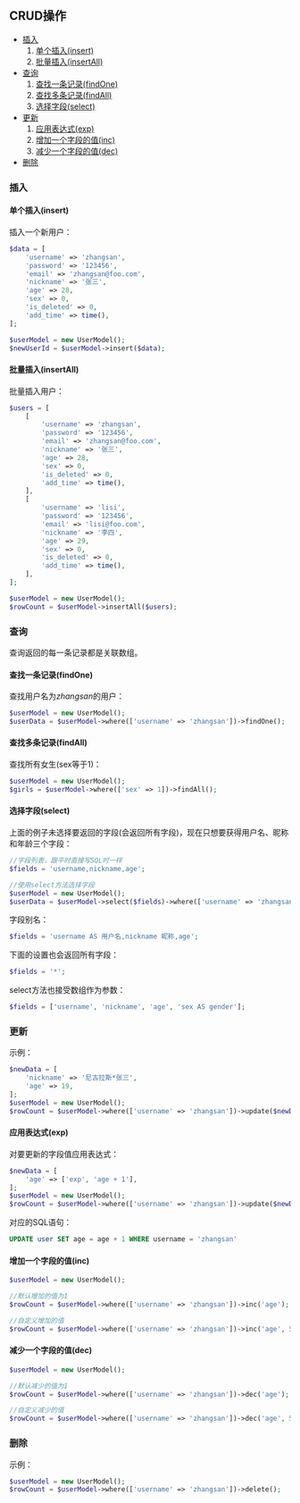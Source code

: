 ## CRUD操作

* [插入](#插入)
    1. [单个插入(insert)](#单个插入insert)
    2. [批量插入(insertAll)](#批量插入insertall)
* [查询](#查询)
    1. [查找一条记录(findOne)](#查找一条记录findone)
    2. [查找多条记录(findAll)](#查找多条记录findall)
    3. [选择字段(select)](#选择字段select)
* [更新](#更新)
    1. [应用表达式(exp)](#应用表达式exp)
    2. [增加一个字段的值(inc)](#增加一个字段的值inc)
    3. [减少一个字段的值(dec)](#减少一个字段的值dec)
* [删除](#删除)

### 插入

#### 单个插入(insert)

插入一个新用户：
```php
$data = [
    'username' => 'zhangsan',
    'password' => '123456',
    'email' => 'zhangsan@foo.com',
    'nickname' => '张三',
    'age' => 28,
    'sex' => 0,
    'is_deleted' => 0,
    'add_time' => time(),
];

$userModel = new UserModel();
$newUserId = $userModel->insert($data);
```

#### 批量插入(insertAll)

批量插入用户：
```php
$users = [
    [
        'username' => 'zhangsan',
        'password' => '123456',
        'email' => 'zhangsan@foo.com',
        'nickname' => '张三',
        'age' => 28,
        'sex' => 0,
        'is_deleted' => 0,
        'add_time' => time(),
    ],
    [
        'username' => 'lisi',
        'password' => '123456',
        'email' => 'lisi@foo.com',
        'nickname' => '李四',
        'age' => 29,
        'sex' => 0,
        'is_deleted' => 0,
        'add_time' => time(),
    ],
];

$userModel = new UserModel();
$rowCount = $userModel->insertAll($users);
```

### 查询

查询返回的每一条记录都是关联数组。

#### 查找一条记录(findOne)

查找用户名为*zhangsan*的用户：
```php
$userModel = new UserModel();
$userData = $userModel->where(['username' => 'zhangsan'])->findOne();
```

#### 查找多条记录(findAll)

查找所有女生(sex等于1)：
```php
$userModel = new UserModel();
$girls = $userModel->where(['sex' => 1])->findAll();
```

#### 选择字段(select)

上面的例子未选择要返回的字段(会返回所有字段)，现在只想要获得用户名、昵称和年龄三个字段：
```php
//字段列表，跟平时直接写SQL时一样
$fields = 'username,nickname,age';

//使用select方法选择字段
$userModel = new UserModel();
$userData = $userModel->select($fields)->where(['username' => 'zhangsan'])->findOne();
```

字段别名：
```php
$fields = 'username AS 用户名,nickname 昵称,age';
```

下面的设置也会返回所有字段：
```php
$fields = '*';
```

select方法也接受数组作为参数：
```php
$fields = ['username', 'nickname', 'age', 'sex AS gender'];
```

### 更新

示例：
```php
$newData = [
    'nickname' => '尼古拉斯*张三',
    'age' => 19,
];
$userModel = new UserModel();
$rowCount = $userModel->where(['username' => 'zhangsan'])->update($newData);
```

#### 应用表达式(exp)

对要更新的字段值应用表达式：
```php
$newData = [
    'age' => ['exp', 'age + 1'],
];
$userModel = new UserModel();
$rowCount = $userModel->where(['username' => 'zhangsan'])->update($newData);
```

对应的SQL语句：
```sql
UPDATE user SET age = age + 1 WHERE username = 'zhangsan'
```

#### 增加一个字段的值(inc)

```php
$userModel = new UserModel();

//默认增加的值为1
$rowCount = $userModel->where(['username' => 'zhangsan'])->inc('age');

//自定义增加的值
$rowCount = $userModel->where(['username' => 'zhangsan'])->inc('age', 5);
```

#### 减少一个字段的值(dec)
```php
$userModel = new UserModel();

//默认减少的值为1
$rowCount = $userModel->where(['username' => 'zhangsan'])->dec('age');

//自定义减少的值
$rowCount = $userModel->where(['username' => 'zhangsan'])->dec('age', 5);
```

### 删除

示例：
```php
$userModel = new UserModel();
$rowCount = $userModel->where(['username' => 'zhangsan'])->delete();
```